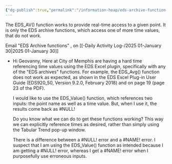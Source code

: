 ```yaml
---
{"dg-publish":true,"permalink":"/information-heap/eds-archive-function-problem/","noteIcon":"","created":"2025-05-20T09:18:16.313-05:00"}
---
```


The EDS_AV() function works to provide real-time access to a given point. It is only the EDS archive functions, which access one of more time values, that do not work.



Email  "EDS Archive functions" , on [[-Daily Activity Log-/2025 01-January 30\|2025 01-January 30]]
- Hi Geovanny,
	Here at City of Memphis are having a hard time referencing time values using the EDS Excel plugin, specifically with any of the "EDS archives" functions. For example, the EDS_Avg() function does not work as expected, as shown in the EDS Excel Plug-in User Guide (EDS920_50, Version 9.2.0, February 2018) and on page 19 (page 23 of the PDF). 
	
	I would like to use the EDS_Value() function, which references two inputs: the point name as well as a time value. But, when I use it, the results come back as #NULL!	

	Do you know what we can do to get these functions working? This way we can explicitly reference times as desired, rather than simply using the Tabular Trend pop-up window.
	
	There is a difference between a #NULL! error and a #NAME! error. I suspect that I am using the EDS_Value() function as intended because I am getting a #NULL! error, whereas I get a #NAME! error when I purposefully use erroneous inputs.
